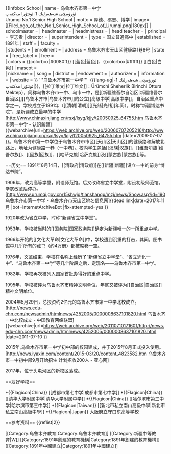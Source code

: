 {{Infobox School
| name= 乌鲁木齐市第一中学<br/>
ئۈرۈمچى شەھەرلىك 1-ئوتتۇرا مەكتەپ<br/>
Urumqi No.1 Senior High School
| motto = 厚德、砺志、博学
| image= [[File:Logo_of_the_No.1_Senior_High_School_of_Urumqi.png|180px]]
| schoolmaster = 
| headmaster = 
| headmistress =
| head teacher = 
| principal = 李志贵
| director = 
| superintendent =
| type = 国立普通高中
| established = 1891年
| staff = 
| faculty =  
| students = 
| enrollment = 
| address = 乌鲁木齐市天山区健康路1巷8号
| state = 
| free_label = 
| free  =  
| colors = {{colorbox|#0080ff}} [[蓝色|蓝色]]、{{colorbox|#ffffff}} [[白色|白色]] 
| mascot =  
| nickname =
| song = 
| district =
| endowment = 
| authorizer = 
| information = 
| website = 
}}
'''乌鲁木齐市第一中学'''（{{lang-ug|ئۈرۈمچى شەھەرلىك 1-ئوتتۇرا مەكتەپ|}}，[[拉丁维文|拉丁维文]]：Ürümchi Sheherlik Birinchi Ottura Mektep），简称乌鲁木齐市一中、乌市一中，是[[新疆维吾尔自治区|新疆维吾尔自治区]][[乌鲁木齐市|乌鲁木齐市]]的公立[[高级中学|高级中学]]，自治区重点中学之一。学校成立于1891年（[[清朝|清朝]][[光绪|光绪]]年间），时称“新疆博达书院”，是新疆成立最早的中学<ref name=know>[http://www.chinaxinjiang.cn/rsxj/lsyg/kjjy/t20050925_64755.htm 乌鲁木齐市第一中学 - 认识新疆] {{webarchive|url=https://web.archive.org/web/20060707205216/http://www.chinaxinjiang.cn/rsxj/lsyg/kjjy/t20050925_64755.htm |date=2006-07-07 }}</ref>。乌鲁木齐市第一中学位于乌鲁木齐市市区[[天山区|天山区]]的健康路和解放北路上，地址为健康路一巷（一中巷）。校内学生包括[[汉族|汉族]]、[[维吾尔族|维吾尔族]]、[[回族|回族]]、[[哈萨克族|哈萨克族]]及[[蒙古族|蒙古族]]等。

==历史==
1891年8月14日，[[清政府|清政府]]在[[新疆|新疆]]设立一中的前身“博达书院”。  

1906年，改为高等学堂，附设师范馆。后又改称省立中学堂，附设初级师范馆。辛亥改革后停办。<ref>[http://www.urumqi.gov.cn/15shwjg/tianshanqu/mzj/news/Show.asp?id=190 乌鲁木齐市第一中学 - 乌鲁木齐市天山区地名信息网]{{dead link|date=2017年11月 |bot=InternetArchiveBot |fix-attempted=yes }}</ref>  

1920年改为省立中学，时称“新疆省立中学堂”。  

1953年，学校被当时的[[国务院|国家政务院]]确定为新疆唯一的一所重点中学。  

1966年开始的[[文化大革命|文化大革命]]中，学校遭到沉重的打击，其间，图书馆中几乎所有的藏书（约4万册）都被席卷一空。  

1976年，文革结束，学校在名称上经历了“新疆省立中学堂”、“省立迪化一中”、“乌鲁木齐第一中学”等几个阶段之后，定现名——乌鲁木齐市第一中学。  

1982年，学校再次被列入国家首批办得好的重点中学。  

1995年，学校被评为乌鲁木齐市精神文明单位，年底又被评为[[自治区|自治区]]精神文明单位。  

2004年5月29日，总投资约2亿元的乌鲁木齐市第一中学北校成立。<ref>[http://news.edu-chn.com/newsadmin/htmlnews/4252005/0000008637101820.html 乌鲁木齐一中北校成立 - 中国教育网络联盟] {{webarchive|url=https://web.archive.org/web/20110710171601/http://news.edu-chn.com/newsadmin/htmlnews/4252005/0000008637101820.html |date=2011-07-10 }}</ref>

2015年,乌鲁木齐市第一中学初中部的校园建成，并于2015年8月正式投入使用。<ref>[http://news.iyaxin.com/content/2015-03/20/content_4823582.htm 乌鲁木齐市一中初中部9月开始招生 计划招收200人  - 亚心网]</ref>

2017年，位于头屯河区的新校区落成。

==友好学校==

*{{Flagicon|China}} [[成都市第七中学|成都市第七中学]]
*{{Flagicon|China}} [[清华大学附属中学|清华大学附属中学]]
*{{Flagicon|China}} [[哈尔滨市第三中学|哈尔滨市第三中学]]
*{{Flagicon|Taiwan}} [[新北市私立南山高級中學|新北市私立南山高級中學]]
*{{Flagicon|Japan}} 大阪府立守口东高等学校

==参考资料==
{{reflist|2}}

[[Category:乌鲁木齐教育|Category:乌鲁木齐教育]]
[[Category:新疆中等教育|W]]
[[Category:1891年創建的教育機構|Category:1891年創建的教育機構]]
[[Category:1891年中國建立|Category:1891年中國建立]]